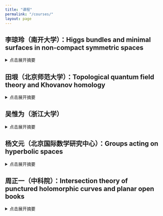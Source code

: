 ```yaml
---
title: "课程"
permalink: "/courses/"
layout: page
---
```




## 李琼玲（南开大学）：Higgs bundles and minimal surfaces in non-compact symmetric spaces
  
<details>
<summary>点击展开摘要</summary>

课程摘要：

</details>




## 田垠（北京师范大学）：Topological quantum field theory and Khovanov homology
  <details>
<summary>点击展开摘要</summary>

课程摘要：
  Lecture 1. Jones and quantum group

  Lecture 2. Topological quantum field theory and Khovanov homology (Kh)

  Lecture 3. Categorified quantum group

  Lecture 4. Application of Kh, symplectic Kh
  
</details>




## 吴惟为（浙江大学）

<details>
<summary>点击展开摘要</summary>

课程摘要：

</details>


## 杨文元（北京国际数学研究中心）：Groups acting on hyperbolic spaces

<details>
<summary>点击展开摘要</summary>

课程摘要：

</details>


## 周正一（中科院）：Intersection theory of punctured holomorphic curves and planar open books

<details>
<summary>点击展开摘要</summary>

课程摘要：Using Wendl's theorem on planar open book as an example, we will introduce Siefring’s intersection theory for punctured holomorphic curves.

  Lecture 1: Open books, symplectic Lefschetz fibrations, Wendl’s theorem on planar open books and its applications in symplectic fillings.

  Lecture 2-3: Siefring’s intersection theory for punctured holomorphic curves.

  Lecture 4: Proof of Wendl’s theorem.

</details>
